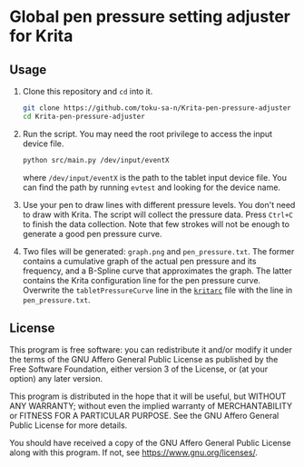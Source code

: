 # Global pen pressure setting adjuster for Krita

## Usage

1. Clone this repository and `cd` into it.

    ```bash
    git clone https://github.com/toku-sa-n/Krita-pen-pressure-adjuster
    cd Krita-pen-pressure-adjuster
    ```

2. Run the script. You may need the root privilege to access the input device file.

    ```bash
    python src/main.py /dev/input/eventX
    ```

    where `/dev/input/eventX` is the path to the tablet input device file. You can find the path by running `evtest` and looking for the device name.

3. Use your pen to draw lines with different pressure levels. You don't need to draw with Krita. The script will collect the pressure data. Press `Ctrl+C` to finish the data collection. Note that few strokes will not be enough to generate a good pen pressure curve.

4. Two files will be generated: `graph.png` and `pen_pressure.txt`. The former contains a cumulative graph of the actual pen pressure and its frequency, and a B-Spline curve that approximates the graph. The latter contains the Krita configuration line for the pen pressure curve.     Overwrite the `tabletPressureCurve` line in the [`kritarc`](https://docs.krita.org/en/reference_manual/preferences.html) file with the line in `pen_pressure.txt`.

## License

This program is free software: you can redistribute it and/or modify it under the terms of the GNU Affero General Public License as published by the Free Software Foundation, either version 3 of the License, or (at your option) any later version.

This program is distributed in the hope that it will be useful, but WITHOUT ANY WARRANTY; without even the implied warranty of MERCHANTABILITY or FITNESS FOR A PARTICULAR PURPOSE.  See the GNU Affero General Public License for more details.

You should have received a copy of the GNU Affero General Public License along with this program.  If not, see <https://www.gnu.org/licenses/>.

